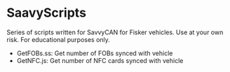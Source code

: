 # SaavyScripts
Series of scripts written for SavvyCAN for Fisker vehicles.
Use at your own risk. For educational purposes only.

- GetFOBs.ss: Get number of FOBs synced with vehicle
- GetNFC.js: Get number of NFC cards synced with vehicle
